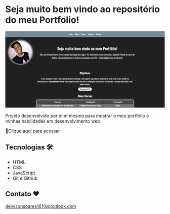 # Seja muito bem vindo ao repositório do meu Portfolio!

![preview](./.github/preview.png)
 
 Projeto desenvolvido por mim mesmo para mostrar o meu portfolio e minhas habilidades em desenvolvimento web

 [🔗Clique aqui para acessar](https://deivsoares.github.io/Portfolio/)

 ## Tecnologias 🛠

 - HTML
 - CSS
 - JavaScript
 - Git e Github

 ## Contato ❤

 deivisonsoares1610@outlook.com